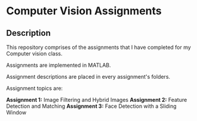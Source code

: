 # Computer Vision Assignments

## Description
This repository comprises of the assignments that I have completed for my Computer vision class.

Assignments are implemented in MATLAB.

Assignment descriptions are placed in every assignment's folders.

Assignment topics are:

**Assignment 1:** Image Filtering and Hybrid Images
**Assignment 2:** Feature Detection and Matching
**Assignment 3:** Face Detection with a Sliding Window